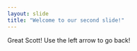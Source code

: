 ```yaml
---
layout: slide
title: "Welcome to our second slide!"
---
```

Great Scott!
Use the left arrow to go back!
